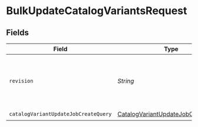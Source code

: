 # BulkUpdateCatalogVariantsRequest


## Fields

| Field                                                                                               | Type                                                                                                | Required                                                                                            | Description                                                                                         |
| --------------------------------------------------------------------------------------------------- | --------------------------------------------------------------------------------------------------- | --------------------------------------------------------------------------------------------------- | --------------------------------------------------------------------------------------------------- |
| `revision`                                                                                          | *String*                                                                                            | :heavy_check_mark:                                                                                  | API endpoint revision (format: YYYY-MM-DD[.suffix])                                                 |
| `catalogVariantUpdateJobCreateQuery`                                                                | [CatalogVariantUpdateJobCreateQuery](../../models/components/CatalogVariantUpdateJobCreateQuery.md) | :heavy_check_mark:                                                                                  | N/A                                                                                                 |